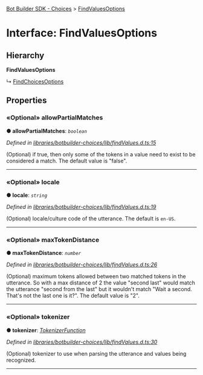 [Bot Builder SDK - Choices](../README.md) > [FindValuesOptions](../interfaces/botbuilder_choices.findvaluesoptions.md)



# Interface: FindValuesOptions

## Hierarchy

**FindValuesOptions**

↳  [FindChoicesOptions](botbuilder_choices.findchoicesoptions.md)









## Properties
<a id="allowpartialmatches"></a>

### «Optional» allowPartialMatches

**●  allowPartialMatches**:  *`boolean`* 

*Defined in [libraries/botbuilder-choices/lib/findValues.d.ts:15](https://github.com/Microsoft/botbuilder-js/blob/f596b7c/libraries/botbuilder-choices/lib/findValues.d.ts#L15)*



(Optional) if true, then only some of the tokens in a value need to exist to be considered a match. The default value is "false".




___

<a id="locale"></a>

### «Optional» locale

**●  locale**:  *`string`* 

*Defined in [libraries/botbuilder-choices/lib/findValues.d.ts:19](https://github.com/Microsoft/botbuilder-js/blob/f596b7c/libraries/botbuilder-choices/lib/findValues.d.ts#L19)*



(Optional) locale/culture code of the utterance. The default is `en-US`.




___

<a id="maxtokendistance"></a>

### «Optional» maxTokenDistance

**●  maxTokenDistance**:  *`number`* 

*Defined in [libraries/botbuilder-choices/lib/findValues.d.ts:26](https://github.com/Microsoft/botbuilder-js/blob/f596b7c/libraries/botbuilder-choices/lib/findValues.d.ts#L26)*



(Optional) maximum tokens allowed between two matched tokens in the utterance. So with a max distance of 2 the value "second last" would match the utterance "second from the last" but it wouldn't match "Wait a second. That's not the last one is it?". The default value is "2".




___

<a id="tokenizer"></a>

### «Optional» tokenizer

**●  tokenizer**:  *[TokenizerFunction](../#tokenizerfunction)* 

*Defined in [libraries/botbuilder-choices/lib/findValues.d.ts:30](https://github.com/Microsoft/botbuilder-js/blob/f596b7c/libraries/botbuilder-choices/lib/findValues.d.ts#L30)*



(Optional) tokenizer to use when parsing the utterance and values being recognized.




___



